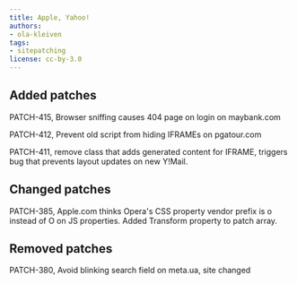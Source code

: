 ```yaml
---
title: Apple, Yahoo!
authors:
- ola-kleiven
tags:
- sitepatching
license: cc-by-3.0
---
```


## Added patches



PATCH-415, Browser sniffing causes 404 page on login on maybank.com

PATCH-412, Prevent old script from hiding IFRAMEs on pgatour.com

PATCH-411, remove class that adds generated content for IFRAME, triggers bug that prevents layout updates on new Y!Mail.

## Changed patches



PATCH-385, Apple.com thinks Opera&#39;s CSS property vendor prefix is o instead of O on JS properties. Added Transform property to patch array.

## Removed patches



PATCH-380, Avoid blinking search field on meta.ua, site changed
